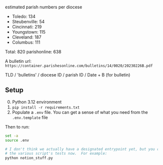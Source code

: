 estimated parish numbers per diocese

 * Toledo: 134
 * Steubenville: 54
 * Cincinnati: 219
 * Youngstown: 115
 * Cleveland: 187
 * Columbus: 111
  
Total: 820
parishonline: 638  

A bulletin url:
`https://container.parishesonline.com/bulletins/14/0020/20230226B.pdf`

TLD / 'bulletins' / diocese ID / parish ID / Date + B (for bulletin)

## Setup

0. Python 3.12 environment
1. `pip install -r requirements.txt`
2. Populate a `.env` file.  You can get a sense of what you need from the `.env.template` file

Then to run:

```bash
set -a
source .env

# I don't think we actually have a designated entrypoint yet, but you can run
# the various script's tests now.  For example:
python notion_stuff.py
```
